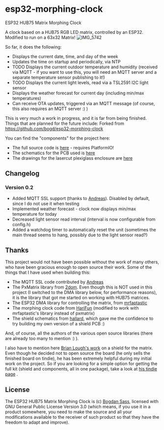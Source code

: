 # esp32-morphing-clock
ESP32 HUB75 Matrix Morphing Clock

A clock based on a HUB75 RGB LED matrix, controlled by an ESP32.
Modified to run on a 63x32 Matrix!
![IMG_5742](https://github.com/jimmyeao/esp32-morphing-clock/assets/5197831/b3ed19ec-da13-48d7-839f-38b37a54365d)


So far, it does the following:
* Displays the current date, time, and day of the week
* Updates the time on startup and periodically, via NTP
* TODO Displays the current outdoor temperature and humidity (received via MQTT - if you want to use this, you will need an MQTT server and a separate temperature sensor publishing to it!)
* TODO Displays the current light levels, read via a TSL2591 I2C light sensor
* Displays the weather forecast for current day (including min/max temperatures)
* Can receive OTA updates, triggered via an MQTT message (of course, this also requires an MQTT server :) )

This is very much a work in progress, and it is far from being finished. Things that are planned for the future include:
Forked from https://github.com/bogd/esp32-morphing-clock 

You can find the "components" for the project here:
* The full source code is [here](code/)  - requires PlatformIO!
* The schematics for the PCB used is [here](pcb/)
* The drawings for the lasercut plexiglass enclosure are [here](case/)

## Changelog

### Version 0.2
* Added MQTT SSL support (thanks to [Andreas](https://github.com/lefty01)). Disabled by default, since I do not use it when testing
* Implemented weather forecast - clock now displays min/max temperature for today
* Decreased light sensor read interval (interval is now configurable from config.h)
* Added a watchdog timer to automatically reset the unit (sometimes the main thread seems to hang, possibly due to the light sensor read?)

## Thanks

This project would not have been possible without the work of many others, who have been gracious enough to open source their work. Some of the things that I have used when building this:
* The MQTT SSL code contributed by [Andreas](https://github.com/lefty01)
* The PxMatrix library from [2dom](https://github.com/2dom/PxMatrix). Even though this is NOT used in this project (I switched to the DMA library below, for performance reasons), it is the library that got me started on working with HUB75 matrices.
* The ESP32 DMA library for controlling the matrix, from [mrfaptastic](https://github.com/mrfaptastic/ESP32-HUB75-MatrixPanel-I2S-DMA)
* The morphing clock code from [HariFun](https://www.instructables.com/Morphing-Digital-Clock/) (modified to work with mrfaptastic's library instead of pxmatrix)
* The shield schematics from [hallard](https://github.com/hallard/WeMos-Matrix-Shield-DMA), which gave me the confidence to try building my own version of a shield PCB :)

And, of course, all the authors of the various open source libraries (there are already too many to mention :) ).

I also have to mention here [Brian Lough's work](https://www.tindie.com/products/brianlough/esp32-i2s-matrix-shield/) on a shield for the matrix. Even though he decided not to open source the board (he only sells the finished board on tindie), he has been extremely helpful during my initial work on the project. So if you are looking for a simple option for getting the full kit (shield and components, all in one package), take a look at [his tindie page](https://www.tindie.com/products/brianlough/esp32-matrix-shield-mini-32/) .

## License

The ESP32 HUB75 Matrix Morphing Clock is (c) [Bogdan Sass](https://github.com/bogd), licensed with GNU General Public License Version 3.0 (which means, if you use it in a product somewhere, you need to make the source and all your modifications available to the receiver of such product so that they have the freedom to adapt and improve).
